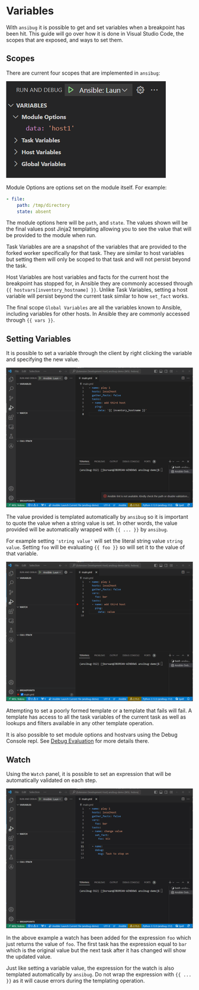 # Variables
With `ansibug` it is possible to get and set variables when a breakpoint has been hit.
This guide will go over how it is done in Visual Studio Code, the scopes that are exposed, and ways to set them.

## Scopes
There are current four scopes that are implemented in `ansibug`:

![variable_scopes](./images/variable_scopes.png)

Module Options are options set on the module itself.
For example:

```yaml
- file:
    path: /tmp/directory
    state: absent
```

The module options here will be `path`, and `state`.
The values shown will be the final values post Jinja2 templating allowing you to see the value that will be provided to the module when run.

Task Variables are are a snapshot of the variables that are provided to the forked worker specifically for that task.
They are similar to host variables but setting them will only be scoped to that task and will not persist beyond the task.

Host Variables are host variables and facts for the current host the breakpoint has stopped for, in Ansible they are commonly accessed through `{{ hostvars[inventory_hostname] }}`.
Unlike Task Variables, setting a host variable will persist beyond the current task similar to how `set_fact` works.

The final scope `Global Variables` are all the variables known to Ansible, including variables for other hosts.
In Ansible they are commonly accessed through `{{ vars }}`.

## Setting Variables
It is possible to set a variable through the client by right clicking the variable and specifying the new value.

![set_variable](./images/set_variable.gif)

The value provided is templated automatically by `ansibug` so it is important to quote the value when a string value is set.
In other words, the value provided will be automatically wrapped with `{{ ... }}` by `ansibug`.

For example setting `'string value'` will set the literal string value `string value`.
Setting `foo` will be evaluating `{{ foo }}` so will set it to the value of that variable.

![set_variable_template](./images/set_variable_template.gif)

Attempting to set a poorly formed template or a template that fails will fail.
A template has access to all the task variables of the current task as well as lookups and filters available in any other template operation.

It is also possible to set module options and hostvars using the Debug Console repl.
See [Debug Evaluation](./repl.md) for more details there.

## Watch
Using the `Watch` panel, it is possible to set an expression that will be automatically validated on each step.

![watch_expression](./images/watch_expression.gif)

In the above example a watch has been added for the expression `foo` which just returns the value of `foo`.
The first task has the expression equal to `bar` which is the original value but the next task after it has changed will show the updated value.

Just like setting a variable value, the expression for the watch is also templated automatically by `ansibug`.
Do not wrap the expression with `{{ ... }}` as it will cause errors during the templating operation.
